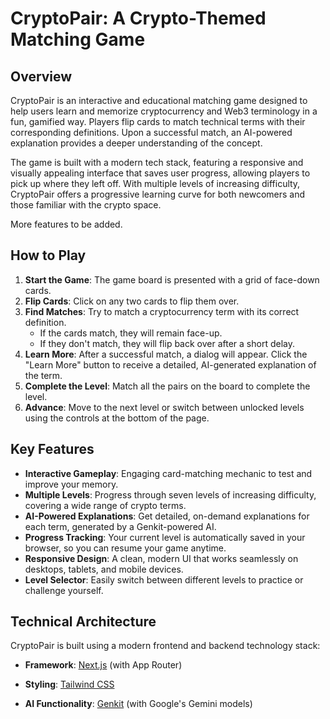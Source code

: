 # CryptoPair: A Crypto-Themed Matching Game

## Overview

CryptoPair is an interactive and educational matching game designed to help users learn and memorize cryptocurrency and Web3 terminology in a fun, gamified way. Players flip cards to match technical terms with their corresponding definitions. Upon a successful match, an AI-powered explanation provides a deeper understanding of the concept.

The game is built with a modern tech stack, featuring a responsive and visually appealing interface that saves user progress, allowing players to pick up where they left off. With multiple levels of increasing difficulty, CryptoPair offers a progressive learning curve for both newcomers and those familiar with the crypto space.

More features to be added.

## How to Play

1.  **Start the Game**: The game board is presented with a grid of face-down cards.
2.  **Flip Cards**: Click on any two cards to flip them over.
3.  **Find Matches**: Try to match a cryptocurrency term with its correct definition.
    - If the cards match, they will remain face-up.
    - If they don't match, they will flip back over after a short delay.
4.  **Learn More**: After a successful match, a dialog will appear. Click the "Learn More" button to receive a detailed, AI-generated explanation of the term.
5.  **Complete the Level**: Match all the pairs on the board to complete the level.
6.  **Advance**: Move to the next level or switch between unlocked levels using the controls at the bottom of the page.

## Key Features

-   **Interactive Gameplay**: Engaging card-matching mechanic to test and improve your memory.
-   **Multiple Levels**: Progress through seven levels of increasing difficulty, covering a wide range of crypto terms.
-   **AI-Powered Explanations**: Get detailed, on-demand explanations for each term, generated by a Genkit-powered AI.
-   **Progress Tracking**: Your current level is automatically saved in your browser, so you can resume your game anytime.
-   **Responsive Design**: A clean, modern UI that works seamlessly on desktops, tablets, and mobile devices.
-   **Level Selector**: Easily switch between different levels to practice or challenge yourself.

## Technical Architecture

CryptoPair is built using a modern frontend and backend technology stack:

-   **Framework**: [Next.js](https://nextjs.org/) (with App Router)

-   **Styling**: [Tailwind CSS](https://tailwindcss.com/)


-   **AI Functionality**: [Genkit](https://firebase.google.com/docs/genkit) (with Google's Gemini models)

